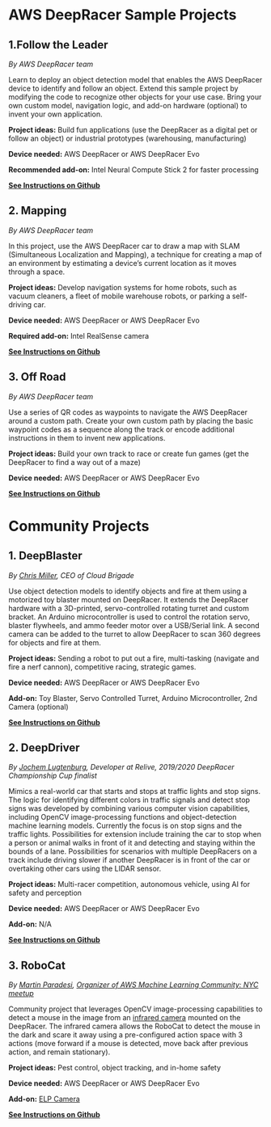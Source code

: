 # AWS DeepRacer Sample Projects

## 1.Follow the Leader

*By AWS DeepRacer team*

Learn to deploy an object detection model that enables the AWS DeepRacer device to identify and follow an object. Extend this sample project by modifying the code to recognize other objects for your use case. Bring your own custom model, navigation logic, and add-on hardware (optional) to invent your own application.
 
**Project ideas:** Build fun applications (use the DeepRacer as a digital pet or follow an object) or industrial prototypes (warehousing, manufacturing)
 
**Device needed:** AWS DeepRacer or AWS DeepRacer Evo

**Recommended add-on:** Intel Neural Compute Stick 2 for faster processing

**[See Instructions on Github](https://github.com/aws-deepracer/aws-deepracer-follow-the-leader-sample-project)**

## 2. Mapping

*By AWS DeepRacer team*

In this project, use the AWS DeepRacer car to draw a map with SLAM (Simultaneous Localization and Mapping), a technique for creating a map of an environment by estimating a device’s current location as it moves through a space.
 
**Project ideas:** Develop navigation systems for home robots, such as vacuum cleaners, a fleet of mobile warehouse robots, or parking a self-driving car. 
 
**Device needed:** AWS DeepRacer or AWS DeepRacer Evo

**Required add-on:** Intel RealSense camera

**[See Instructions on Github](https://github.com/aws-deepracer/aws-deepracer-mapping-sample-project)**

## 3. Off Road

*By AWS DeepRacer team*

Use a series of QR codes as waypoints to navigate the AWS DeepRacer around a custom path. Create your own custom path by placing the basic waypoint codes as a sequence along the track or encode additional instructions in them to invent new applications.

**Project ideas:** Build your own track to race or create fun games (get the DeepRacer to find a way out of a maze)

**Device needed:** AWS DeepRacer or AWS DeepRacer Evo

**[See Instructions on Github](https://github.com/aws-deepracer/aws-deepracer-offroad-sample-project)**



# Community Projects


## 1. DeepBlaster

*By [Chris Miller](https://www.linkedin.com/in/chris-miller-6470751/), CEO of Cloud Brigade*

Use object detection models to identify objects and fire at them using a motorized toy blaster mounted on DeepRacer. It extends the DeepRacer hardware with a 3D-printed, servo-controlled rotating turret and custom bracket. An Arduino microcontroller is used to control the rotation servo, blaster flywheels, and ammo feeder motor over a USB/Serial link. A second camera can be added to the turret to allow DeepRacer to scan 360 degrees for objects and fire at them.

**Project ideas:** Sending a robot to put out a fire, multi-tasking (navigate and fire a nerf cannon), competitive racing, strategic games.

**Device needed:** AWS DeepRacer or AWS DeepRacer Evo 

**Add-on:** Toy Blaster, Servo Controlled Turret, Arduino Microcontroller, 2nd Camera (optional)

**[See Instructions on Github](https://github.com/CloudBrigade/cloudbrigade-deepblaster)**



## 2. DeepDriver

*By [Jochem Lugtenburg](https://www.linkedin.com/in/jochem-lugtenburg-8285b8141/), Developer at Relive, 2019/2020 DeepRacer Championship Cup finalist*

Mimics a real-world car that starts and stops at traffic lights and stop signs. The logic for identifying different colors in traffic signals and detect stop signs was developed by combining various computer vision capabilities, including OpenCV image-processing functions and object-detection machine learning models. Currently the focus is on stop signs and the traffic lights. Possibilities for extension include training the car to stop when a person or animal walks in front of it and detecting and staying within the bounds of a lane. Possibilities for scenarios with multiple DeepRacers on a track include driving slower if another DeepRacer is in front of the car or overtaking other cars using the LIDAR sensor.

**Project ideas:** Multi-racer competition, autonomous vehicle, using AI for safety and perception

**Device needed:** AWS DeepRacer or AWS DeepRacer Evo 

**Add-on:** N/A

**[See Instructions on Github](https://github.com/jochem725/deepdriver)**


## 3. RoboCat

*By [Martin Paradesi](https://www.linkedin.com/in/msrparadesi/), [Organizer of AWS Machine Learning Community: NYC meetup](https://www.meetup.com/AWS-Machine-Learning-Community-NYC/)*

Community project that leverages OpenCV image-processing capabilities to detect a mouse in the image from an [infrared camera](https://smile.amazon.com/gp/product/B07DWWSWNH/) mounted on the DeepRacer. The infrared camera allows the RoboCat to detect the mouse in the dark and scare it away using a pre-configured action space with 3 actions (move forward if a mouse is detected, move back after previous action, and remain stationary).

**Project ideas:** Pest control, object tracking, and in-home safety

**Device needed:** AWS DeepRacer or AWS DeepRacer Evo 

**Add-on:** [ELP Camera](https://www.amazon.com/gp/product/B07DWWSWNH/)

**[See Instructions on Github](https://github.com/msrparadesi/robocat_ws)**
